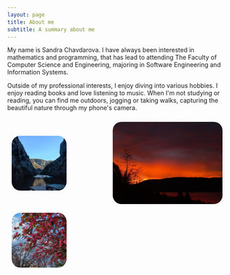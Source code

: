 ```yaml
---
layout: page
title: About me
subtitle: A summary about me
---
```


My name is Sandra Chavdarova. I have always been interested in mathematics and programming, that has lead to attending The Faculty of Computer Science and Engineering, majoring in Software Engineering and Information Systems.

Outside of my professional interests, I enjoy diving into various hobbies. I enjoy reading books and love listening to music. When I'm not studying or reading, you can find me outdoors, jogging or taking walks, capturing the beautiful nature through my phone's camera.


<div style="display: flex; justify-content: space-between; align-items: center; flex-wrap: wrap;">
    <div style="width: 25%; margin: 10px;">
        <img src="/assets/img/matka.jpg" alt="Matka" style="width: 100%; height: auto; display: block; margin: auto; border-radius: 20px;">
    </div>
    <div style="width: 50%; margin: 10px;">
        <img src="/assets/img/sunset.jpg" alt="Sunset" style="width: 100%; height: auto; display: block; margin: auto; border-radius: 20px;">
    </div>
    <div style="width: 25%; margin: 10px;">
        <img src="/assets/img/flowers.jpg" alt="Flower tree" style="width: 100%; height: auto; display: block; margin: auto; border-radius: 20px;">
    </div>
</div>
